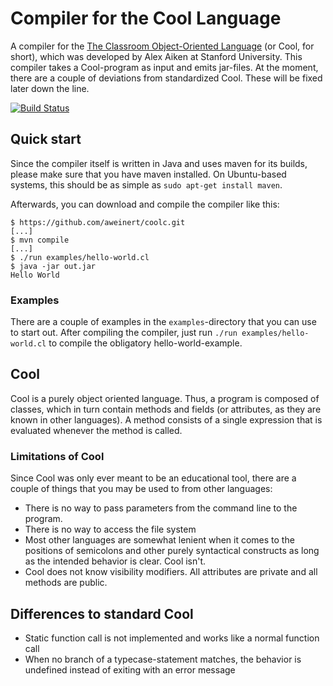 # Compiler for the Cool Language

A compiler for the [The Classroom Object-Oriented Language](http://theory.stanford.edu/~aiken/software/cool/cool.html) (or Cool, for short), which was developed by Alex Aiken at Stanford University.
This compiler takes a Cool-program as input and emits jar-files.
At the moment, there are a couple of deviations from standardized Cool.
These will be fixed later down the line.

[![Build Status](https://travis-ci.org/aweinert/coolc.svg?branch=master)](https://travis-ci.org/aweinert/coolc)

## Quick start
Since the compiler itself is written in Java and uses maven for its builds, please make sure that you have maven installed.
On Ubuntu-based systems, this should be as simple as `sudo apt-get install maven`.

Afterwards, you can download and compile the compiler like this:

    $ https://github.com/aweinert/coolc.git
    [...]
    $ mvn compile
    [...]
    $ ./run examples/hello-world.cl
    $ java -jar out.jar
    Hello World

### Examples

There are a couple of examples in the `examples`-directory that you can use to start out.
After compiling the compiler, just run `./run examples/hello-world.cl` to compile the obligatory hello-world-example.

## Cool

Cool is a purely object oriented language.
Thus, a program is composed of classes, which in turn contain methods and fields (or attributes, as they are known in other languages).
A method consists of a single expression that is evaluated whenever the method is called.

### Limitations of Cool

Since Cool was only ever meant to be an educational tool, there are a couple of things that you may be used to from other languages:

- There is no way to pass parameters from the command line to the program.
- There is no way to access the file system
- Most other languages are somewhat lenient when it comes to the positions of semicolons and other purely syntactical constructs as long as the intended behavior is clear. Cool isn't.
- Cool does not know visibility modifiers. All attributes are private and all methods are public.

## Differences to standard Cool
- Static function call is not implemented and works like a normal function call
- When no branch of a typecase-statement matches, the behavior is undefined
  instead of exiting with an error message
